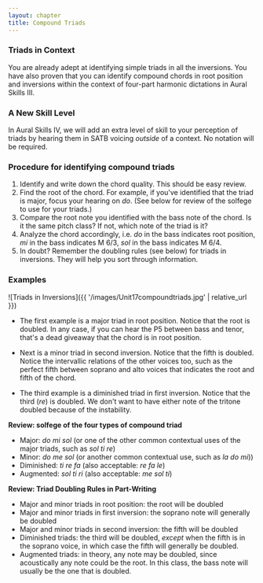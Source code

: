 ```yaml
---
layout: chapter
title: Compound Triads
---
```


### Triads in Context

You are already adept at identifying simple triads in all the inversions. You have also proven that you can identify compound chords in root position and inversions within the context of four-part harmonic dictations in Aural Skills III.

### A New Skill Level

In Aural Skills IV, we will add an extra level of skill to your perception of triads by hearing them in SATB voicing *outside* of a context. No notation will be required.

### Procedure for identifying compound triads

1. Identify and write down the chord quality. This should be easy review.
2. Find the root of the chord. For example, if you've identified that the triad is major, focus your hearing on *do*. (See below for review of the solfege to use for your triads.) 
3. Compare the root note you identified with the bass note of the chord. Is it the same pitch class? If not, which note of the triad is it?
4. Analyze the chord accordingly, i.e. *do* in the bass indicates root position, *mi* in the bass indicates M 6/3, *sol* in the bass indicates M 6/4.
5. In doubt? Remember the doubling rules (see below) for triads in inversions. They will help you sort through information.

### Examples

![Triads in Inversions]({{ '/images/Unit17compoundtriads.jpg' | relative_url }})

- The first example is a major triad in root position. Notice that the root is doubled. In any case, if you can hear the P5 between bass and tenor, that's a dead giveaway that the chord is in root position.

- Next is a minor triad in second inversion. Notice that the fifth is doubled. Notice the intervallic relations of the other voices too, such as the perfect fifth between soprano and alto voices that indicates the root and fifth of the chord.

- The third example is a diminished triad in first inversion. Notice that the third (*re*) is doubled. We don't want to have either note of the tritone doubled because of the instability.

**Review: solfege of the four types of compound triad**

- Major: *do mi sol* (or one of the other common contextual uses of the major triads, such as *sol ti re*)
- Minor: *do me sol* (or another common contextual use, such as *la do mi*))
- Diminished: *ti re fa* (also acceptable: *re fa le*)
- Augmented: *sol ti ri* (also acceptable: *me sol ti*)

**Review: Triad Doubling Rules in Part-Writing**

- Major and minor triads in root position: the root will be doubled
- Major and minor triads in first inversion: the soprano note will generally be doubled
- Major and minor triads in second inversion: the fifth will be doubled
- Diminished triads: the third will be doubled, *except* when the fifth is in the soprano voice, in which case the fifth will generally be doubled.
- Augmented triads: in theory, any note may be doubled, since acoustically any note could be the root. In this class, the bass note will usually be the one that is doubled.